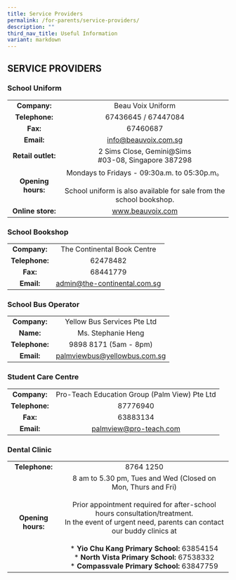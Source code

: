 ```yaml
---
title: Service Providers
permalink: /for-parents/service-providers/
description: ""
third_nav_title: Useful Information
variant: markdown
---
```

## SERVICE PROVIDERS

### School Uniform

|  |  |
|:---:|:---:|
| **Company:** | Beau Voix Uniform |
| **Telephone:** | 67436645 / 67447084 |
| **Fax:** | 67460687 |
| **Email:** | [info@beauvoix.com.sg](mailto:info@beauvoix.com.sg) |
| **Retail outlet:** | 2 Sims Close, Gemini@Sims<br>#03-08, Singapore 387298 |
| **Opening hours:** | Mondays to Fridays - 09:30a.m. to 05:30p.m。<br><br>School uniform is also available for sale from the school bookshop. |
| **Online store:** | www.beauvoix.com |

### School Bookshop

|  |  |
|:---:|:---:|
| **Company:** | The Continental Book Centre |
| **Telephone:** | 62478482 |
| **Fax:** | 68441779 |
| **Email:** | [admin@the-continental.com.sg](mailto:admin@the-continental.com.sg) |

### School Bus Operator

|  |  |
|:---:|:---:|
| **Company:** | Yellow Bus Services Pte Ltd |
| **Name:** | Ms. Stephanie Heng |
| **Telephone:** | 9898 8171 (5am - 8pm) |
| **Email:** | [palmviewbus@yellowbus.com.sg](mailto:palmviewbus@yellowbus.com.sg)

### Student Care Centre

|  |  |
|:---:|:---:|
| **Company:** | Pro-Teach Education Group (Palm View) Pte Ltd |
| **Telephone:** | 87776940<br>
| **Fax:** | 63883134 |
| **Email:** | palmview@pro-teach.com |

### Dental Clinic

|  |  |
|:---:|:---:|
| **Telephone:** | 8764 1250 |
| **Opening hours:** | 8 am to 5.30 pm, Tues and Wed (Closed on Mon, Thurs and Fri)<br><br>Prior appointment required for after-school hours consultation/treatment.<br>In the event of urgent need, parents can contact our buddy clinics at<br><br>* **Yio Chu Kang Primary School:** 63854154<br>* **North Vista Primary School:** 67538332<br>* **Compassvale Primary School:** 63847759 |